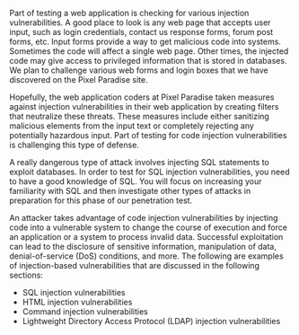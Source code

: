 Part of testing a web application is checking for various injection vulnerabilities. A good place to look is any web page that accepts user input, such as login credentials, contact us response forms, forum post forms, etc. Input forms provide a way to get malicious code into systems. Sometimes the code will affect a single web page. Other times, the injected code may give access to privileged information that is stored in databases. We plan to challenge various web forms and login boxes that we have discovered on the Pixel Paradise site.

Hopefully, the web application coders at Pixel Paradise taken measures against injection vulnerabilities in their web application by creating filters that neutralize these threats. These measures include either sanitizing malicious elements from the input text or completely rejecting any potentially hazardous input. Part of testing for code injection vulnerabilities is challenging this type of defense.

A really dangerous type of attack involves injecting SQL statements to exploit databases. In order to test for SQL injection vulnerabilities, you need to have a good knowledge of SQL. You will focus on increasing your familiarity with SQL and then investigate other types of attacks in preparation for this phase of our penetration test.

An attacker takes advantage of code injection vulnerabilities by injecting code into a vulnerable system to change the course of execution and force an application or a system to process invalid data. Successful exploitation can lead to the disclosure of sensitive information, manipulation of data, denial-of-service (DoS) conditions, and more. The following are examples of injection-based vulnerabilities that are discussed in the following sections:

- SQL injection vulnerabilities
- HTML injection vulnerabilities
- Command injection vulnerabilities
- Lightweight Directory Access Protocol (LDAP) injection vulnerabilities

